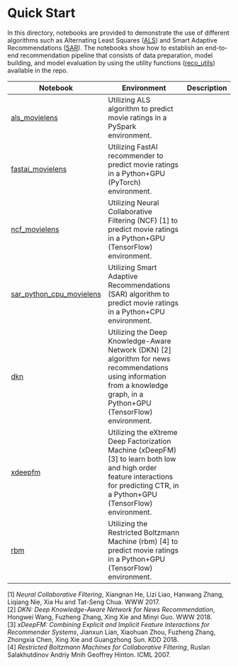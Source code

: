 # Quick Start

In this directory, notebooks are provided to demonstrate the use of different algorithms such as
 Alternating Least Squares ([ALS](https://spark.apache.org/docs/latest/api/python/_modules/pyspark/ml/recommendation.html#ALS)) and Smart Adaptive Recommendations ([SAR](https://github.com/Microsoft/Product-Recommendations/blob/master/doc/sar.md)). The notebooks show how to establish an end-to-end recommendation pipeline that consists of
data preparation, model building, and model evaluation by using the utility functions ([reco_utils](../../reco_utils))
 available in the repo.

| Notebook | Environment | Description |
| --- | --- | --- |
| [als_movielens](als_movielens.ipynb) | Utilizing ALS algorithm to predict movie ratings in a PySpark environment.
| [fastai_movielens](fastai_movielens.ipynb) | Utilizing FastAI recommender to predict movie ratings in a Python+GPU (PyTorch) environment.
| [ncf_movielens](ncf_movielens.ipynb) | Utilizing Neural Collaborative Filtering (NCF) [1] to predict movie ratings in a Python+GPU (TensorFlow) environment.
| [sar_python_cpu_movielens](sar_movielens.ipynb) | Utilizing Smart Adaptive Recommendations (SAR) algorithm to predict movie ratings in a Python+CPU environment.
| [dkn](dkn_synthetic.ipynb) | Utilizing the Deep Knowledge-Aware Network (DKN) [2] algorithm for news recommendations using information from a knowledge graph, in a Python+GPU (TensorFlow) environment.
| [xdeepfm](xdeepfm_synthetic.ipynb) | Utilizing the eXtreme Deep Factorization Machine (xDeepFM) [3] to learn both low and high order feature interactions for predicting CTR, in a Python+GPU (TensorFlow) environment.
| [rbm](rbm_movielens.ipynb)| Utilizing the Restricted Boltzmann Machine (rbm) [4] to predict movie ratings in a Python+GPU (TensorFlow) environment.<br>

[1] _Neural Collaborative Filtering_, Xiangnan He, Lizi Liao, Hanwang Zhang, Liqiang Nie, Xia Hu and Tat-Seng Chua. WWW 2017.<br>
[2] _DKN: Deep Knowledge-Aware Network for News Recommendation_, Hongwei Wang, Fuzheng Zhang, Xing Xie and Minyi Guo. WWW 2018.<br>
[3] _xDeepFM: Combining Explicit and Implicit Feature Interactions for Recommender Systems_, Jianxun Lian, Xiaohuan Zhou, Fuzheng Zhang, Zhongxia Chen, Xing Xie and Guangzhong Sun. KDD 2018.<br>
[4] _Restricted Boltzmann Machines for Collaborative Filtering_, Ruslan Salakhutdinov Andriy Mnih Geoffrey Hinton. ICML 2007.
